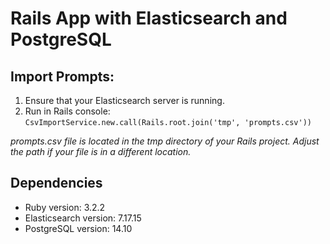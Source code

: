 # Rails App with Elasticsearch and PostgreSQL

## Import Prompts:
1. Ensure that your Elasticsearch server is running.
2. Run in Rails console:
`CsvImportService.new.call(Rails.root.join('tmp', 'prompts.csv'))`

*prompts.csv file is located in the tmp directory of your Rails project. Adjust the path if your file is in a different location.*

## Dependencies
* Ruby version: 3.2.2
* Elasticsearch version: 7.17.15
* PostgreSQL version: 14.10